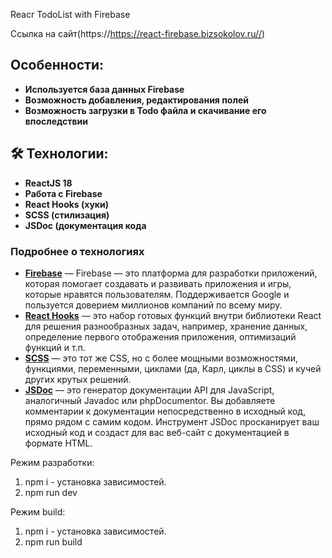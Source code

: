 Reacr TodoList with Firebase

Ссылка на сайт(https://https://react-firebase.bizsokolov.ru//)

## Особенности:
- **Используется база данных Firebase**
- **Возможность добавления, редактирования полей**
- **Возможность загрузки в Todo файла и скачивание его впоследствии**

## 🛠 Технологии:

- **ReactJS 18**
- **Работа с Firebase**
- **React Hooks (хуки)**
- **SCSS (стилизация)**
- **JSDoc (документация кода**

### Подробнее о технологиях
- **[Firebase](https://firebase.google.com/)** —  Firebase — это платформа для разработки приложений, которая помогает создавать и развивать приложения и игры, которые нравятся пользователям. Поддерживается Google и пользуется доверием миллионов компаний по всему миру.
- **[React Hooks](https://ru.reactjs.org/docs/hooks-intro.html)** — это набор готовых функций внутри библиотеки React для решения разнообразных задач, например, хранение данных, определение первого отображения приложения, оптимизаций функций и т.п.
- **[SCSS](https://sass-scss.ru/)** — это тот же CSS, но с более мощными возможностями, функциями, переменными, циклами (да, Карл, циклы в CSS) и кучей других крутых решений.
- **[JSDoc](https://jsdoc.app/)** — это генератор документации API для JavaScript, аналогичный Javadoc или phpDocumentor. Вы добавляете комментарии к документации непосредственно в исходный код, прямо рядом с самим кодом. Инструмент JSDoc просканирует ваш исходный код и создаст для вас веб-сайт с документацией в формате HTML.

Режим разработки:
1. npm i - установка зависимостей.
2. npm run dev

Режим build:
1. npm i - установка зависимостей.
2. npm run build

